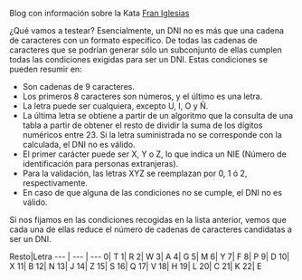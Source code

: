 Blog con información sobre la Kata
[Fran Iglesias](https://franiglesias.github.io/iniciacion-tdd/) 


¿Qué vamos a testear?
Esencialmente, un DNI no es más que una cadena de caracteres con un formato específico.
De todas las cadenas de caracteres que se podrían generar sólo un subconjunto de ellas cumplen todas las condiciones exigidas para ser un DNI. Estas condiciones se pueden resumir en:

- Son cadenas de 9 caracteres.
- Los primeros 8 caracteres son números, y el último es una letra.
- La letra puede ser cualquiera, excepto U, I, O y Ñ.
- La última letra se obtiene a partir de un algoritmo que la consulta de una tabla a partir de obtener el resto de dividir la suma de los dígitos numéricos entre 23. Si la letra suministrada no se corresponde con la calculada, el DNI no es válido.
- El primer carácter puede ser X, Y o Z, lo que indica un NIE (Número de identificación para personas extranjeras).
- Para la validación, las letras XYZ se reemplazan por 0, 1 ó 2, respectivamente.
- En caso de que alguna de las condiciones no se cumple, el DNI no es válido.

Si nos fijamos en las condiciones recogidas en la lista anterior, vemos que cada una de ellas reduce el número de cadenas de caracteres candidatas a ser un DNI.


Resto|Letra
--- | --- | ---
0|	T
1|	R
2|	W
3|	A
4|	G
5|	M
6|	Y
7|	F
8|	P
9|	D
10|	X
11|	B
12|	N
13|	J
14|	Z
15|	S
16|	Q
17|	V
18|	H
19|	L
20|	C
21|	K
22|	E
